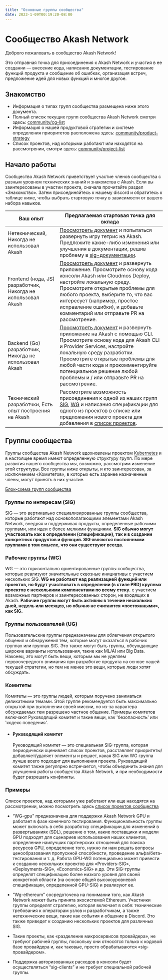```yaml
---
title: "Основные группы сообщества"
date: 2023-1-09T00:19:20-08:00
---
```


# Сообщество Akash Network

Доброго пожаловать в сообщество Akash Network!

Это отправная точка для присоединения к Akash Network и участия в ее создании — внесение кода, написание документации, тестирование функций продукта и сообщение об ошибках, организация встреч, предложение идей для новых функций и многое другое.

## Знакомство

- Информация о типах групп сообщества размещена ниже этого документа.
- Полный список текущих групп сообщества Akash Network смотри здесь: [community/cg-list](cg-list)
- Информация о нашей продуктовой стратегии и системе определения приоритетов расположена здесь: [community/product-strategy](product-strategy)
- Cписок проектов, над которыми работают или находятся на рассмотрении, смотри здесь: [community/project-list](projects-list)

## Начало работы

Сообщество Akash Network приветствует участие членов сообщества с разным уровнем технических знаний и знакомства с Akash. Если вы заинтересованы в участии проекта, сначала прочитайте раздел «Знакомство». Затем присоединяйтесь к нашему discord и обратитесь к таблице ниже, чтобы выбрать стартовую точку в зависимости от вашего набора навыков.

| Ваш опыт | Предлагаемая стартовая точка для вклада |
| --- | --- |
| Нетехнический, Никогда не использовал Akash | [Просмотреть документ](https://docs.akash.network/) и попытаться развернуть игру тетрис на Akash. Предложите какие-либо изменения или улучшения в документации, решив проблему в [sig-документации](sig-documentation). |
| Frontend (нода, JS) разработчик, Никогда не использовал Akash | [Просмотреть документ](https://docs.akash.network/) и развернуть приложение. Просмотрите основу кода консоли Akash или Cloudmos Deploy, настройте локальную среду. Просмотрите открытые проблемы для любого проекта, выберите то, что вас интересует (например, простое исправление ошибки), и добавьте комментарий или отправьте PR на рассмотрение. |
| Backend (Go) разработчик, Никогда не использовал Akash | [Просмотреть документ](https://docs.akash.network/) и развернуть приложение на Akash с помощью CLI. Просмотрите основу кода для Akash CLI и Provider Services, настройте локальную среду разработки. Просмотрите открытые проблемы для любой части кода и прокомментируйте потенциальное решение любой проблемы и / или отправьте PR на рассмотрение. |
| Технический разработчки, Есть опыт построения на Akash | Рассмотрите возможность присоединения к одной из наших групп [SIG](cg-list), [WG](cg-list) и написания спецификации для одного из проектов в списке или предложения нового проекта для добавления в [список проектов](projects-list). |

## Группы сообщества

Группы сообщества Akash Network вдохновлены проектом [Kubernetes](https://github.com/kubernetes/community) и в настоящее время имеют определенную структуру групп. По мере развития нашего сообщества мы, возможно, рассмотрим изменение этой структуры. Все группы ниже открыты, и кто заинтересован, за исключением «Комитетов», в которых есть заранее назначенные члены, могут принять в них участие.

[Блок-схема групп сообщества](akash-community-groups-block-diagram.png)

### Группы по интересам (SIG)

SIG — это вертикально специализированные группы сообщества, которые работают над основополагающими элементами Akash Network, внедряя и поддерживая продукты, определенные рабочими группами, или идеи с более мелкими функциями. **SIG обычно могут участвовать как в определении (спецификации), так и в создании конкретных продуктов и функций. SIG являются постоянными группами в том смысле, что они существуют всегда.**

### Рабочие группы (WG)

WG — это горизонтально ориентированные группы сообщества, которые реализуют значительные сквозные инициативы с участием нескольких SIG. **WG не работают над реализацией функций или проектов, но будут участвовать в определении (в стиле PRD) крупных проектов с несколькими компонентами по всему стеку.** с участием возможных партнеров и заинтересованных сторон, не входящих в Akash. **Рабочие группы могут быть активны в течение нескольких дней, недель или месяцев, но обычно не считаются «постоянными», как SIG.**

### Группы пользователей (UG)

Пользовательские группы предназначены для облегчения открытого общения и обнаружения тем, которые могут оказаться в рабочих группах или группах SIG. Это также могут быть группы, обсуждающие широкие варианты использования, такие как ML/AI или Big Data. Наконец, это могут быть вещи, которым мы не уделяем первоочередного внимания при разработке продукта на основе нашей текущей стратегии, но тем не менее это вещи, которые люди хотят обсуждать.

### Комитеты

Комитеты — это группы людей, которым поручено заниматься деликатными темами. Этой группе рекомендуется быть максимально открытой при выполнении своей миссии, но из-за характера обсуждаемых тем разрешено частное общение. Примеры комитетов включают Руководящий комитет и такие вещи, как 'безопасность' или 'кодекс поведения'.

- #### Руководящий комитет
  
    Руководящий комитет — это специальная SIG-группа, которая периодически оценивает список проектов, расставляет приоритеты/добавляет/удаляет элементы и решает, какая SIG или WG группа лучше всего подходит для выполнения проекта. Руководящий комитет также регулярно встречается, чтобы объединить знания для улучшения работы сообщества Akash Network, и при необходимости будет разрешать конфликты.

### Примеры

Список проектов, над которыми уже работают или еще находятся на рассмотрении, можно посмотреть здесь [список проектов сообщества](projects-list)

- “WG-gpu” предназначена для поддержки Akash Network GPU и работает в фазе конечного тестирования. Функциональность группы может включать в себя разработку спецификации для изменений в развертываниях (SDL), решение о том, какие поставщики и модели GPU подходят для сценариев использования наших клиентов, определение наилучших партнерских отношений для поиска ресурсов GPU, определение того, нужно ли нам решать вопросы ценообразования пропускной способности, проведение альфа/бета-тестирования и т. д.  Работа GPU-WG потенциально может привести к созданию нескольких проектов для «Providers-SIG», «Deployments-SIG», «Economics-SIG» и др. Эти SIG-группы определят спецификацию более низкого уровня для своей конкретной области (на основе общей высокоуровневой спецификации, определенной GPU-SIG) и реализуют ее.
  
- “Wg-ethereum” сосредоточена на понимании того, как Akash Network может быть принята экосистемой Ethereum.  Участники группы определят стратегию, которая включает в себя: технические требования к операторам узлов и разработчикам, а также нетехнические вещи, такие как события и общение в Discord. Это также приведет к созданию нескольких проектов для различных SIG.

- Такие проекты, как «разделение микросервисов провайдера», не требуют рабочей группы, поскольку они относятся только к кодовой базе провайдера и, как таковые, просто обрабатываются «sig-провайдером».

- Поддержка авторизованных расходов в консоли будет осуществляться “sig-clients” и не требует специальной рабочей группы.
